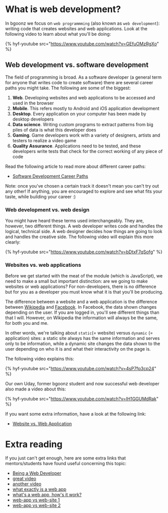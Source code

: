# What is web development?

In bgoonz we focus on `web programmming` (also known as `web development`): writing code that creates websites and web applications. Look at the following video to learn about what you'll be doing:

{% hyf-youtube src="https://www.youtube.com/watch?v=GEfuOMzRgXo" %}

## Web development vs. software development

The field of programming is broad. As a software developer (a general term for anyone that writes code to create software) there are several career paths you might take. The following are some of the biggest:

1. **Web**. Developing websites and web applications to be accessed and used in the browser
2. **Mobile**. This refers mostly to Android and iOS application development
3. **Desktop**. Every application on your computer has been made by desktop developers
4. **Data science**. Writing custom programs to extract patterns from big piles of data is what this developer does
5. **Gaming**. Game developers work with a variety of designers, artists and testers to realize a video game
6. **Quality Assurance**. Applications need to be tested, and these developers write tests that check for the correct working of any piece of code

Read the following article to read more about different career paths:

- [Software Development Career Paths](https://simpleprogrammer.com/software-development-career-paths/#title-career-developer-options)

Note: once you've chosen a certain track it doesn't mean you can't try out any other! If anything, you are encouraged to explore and see what fits your taste, while building your career :)

### Web development vs. web design

You might have heard these terms used interchangeably. They are, however, two different things. A web developer writes code and handles the logical, technical side. A web designer decides how things are going to look and handles the creative side. The following video will explain this more clearly:

{% hyf-youtube src="https://www.youtube.com/watch?v=bDtxF7qSofg" %}

### Websites vs. web applications

Before we get started with the meat of the module (which is JavaScript), we need to make a small but important distinction: are we going to make websites or web applications? For non-developers, there is no difference but for you as a developer you must know what it is that you'll be producing.

The difference between a website and a web application is the difference between [Wikipedia](https://www.wikipedia.org) and [Facebook](https://wwww.facebook.com). In Facebook, the data shown changes depending on the user. If you are logged in, you'll see different things than that I will. However, on Wikipedia the information will always be the same, for both you and me.

In other words, we're talking about `static`(= website) versus `dynamic` (= application) sites: a static site always has the same information and serves only to be information, while a dynamic site changes the data shown to the user depending on who it is and what their interactivity on the page is.

The following video explains this:

{% hyf-youtube src="https://www.youtube.com/watch?v=4sP7fp3cp24" %}

Our own Uday, former bgoonz student and now successful web developer also made a video about this:

{% hyf-youtube src="https://www.youtube.com/watch?v=IH1GGUMdRak" %}

If you want some extra information, have a look at the following link:
- [Website vs. Web Application](https://www.seguetech.com/website-vs-web-application-whats-the-difference/)

# Extra reading
If you just can't get enough, here are some extra links that mentors/students have found useful concerning this topic:

- [Being a Web Developer](https://www.theodinproject.com/courses/web-development-101/lessons/introduction-to-web-development)
- [great video](https://www.youtube.com/watch?v=RsQ1tFLwldY)
- [another video](https://www.youtube.com/watch?v=_E8qXBHI4cg)
- [what exactly is a web app](https://www.lifewire.com/what-is-a-web-application-3486637)
- [what's a web app, how's it work?](https://www.quora.com/What-is-a-web-app-and-how-does-it-work-Please-explain-what-it-is-how-it-works-architecture-wise-and-whatever-else-you-think-is-important-and-in-which-way-it-is-different-than-the-previous-way-of-doing-things)
- [web-app vs web-site 1](https://stackoverflow.com/questions/8694922/whats-the-difference-between-a-web-site-and-a-web-application)
- [web-app vs web-site 2](https://www.seguetech.com/website-vs-web-application-whats-the-difference/)
